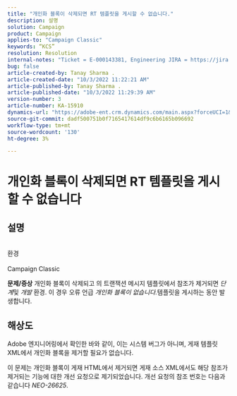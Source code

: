 ```yaml
---
title: "개인화 블록이 삭제되면 RT 템플릿을 게시할 수 없습니다."
description: 설명
solution: Campaign
product: Campaign
applies-to: "Campaign Classic"
keywords: “KCS”
resolution: Resolution
internal-notes: "Ticket = E-000143381, Engineering JIRA = https://jira.corp.adobe.com/browse/NEO-26451 , Enhancement = https://jira.corp.adobe.com/browse/NEO-26451"
bug: false
article-created-by: Tanay Sharma .
article-created-date: "10/3/2022 11:22:21 AM"
article-published-by: Tanay Sharma .
article-published-date: "10/3/2022 11:29:39 AM"
version-number: 3
article-number: KA-15910
dynamics-url: "https://adobe-ent.crm.dynamics.com/main.aspx?forceUCI=1&pagetype=entityrecord&etn=knowledgearticle&id=d692f7a0-0d43-ed11-bba2-0022480868ff"
source-git-commit: dadf500751b0f7165417614df9c6b6165b096692
workflow-type: tm+mt
source-wordcount: '130'
ht-degree: 3%

---
```


# 개인화 블록이 삭제되면 RT 템플릿을 게시할 수 없습니다

## 설명

<br>환경<br><br>
Campaign Classic


<b>문제/증상</b>
개인화 블록이 삭제되고 의 트랜잭션 메시지 템플릿에서 참조가 제거되면 *단계*&#x200B;및 *개발* 환경. 이 경우 오류 언급 *개인화 블록이 없습니다.*&#x200B;템플릿을 게시하는 동안 발생합니다.


## 해상도


Adobe 엔지니어링에서 확인한 바와 같이, 이는 시스템 버그가 아니며, 게재 템플릿 XML에서 개인화 블록을 제거할 필요가 없습니다.

이 문제는 개인화 블록이 게재 HTML에서 제거되면 게재 소스 XML에서도 해당 참조가 제거되는 기능에 대한 개선 요청으로 제기되었습니다. 개선 요청의 참조 번호는 다음과 같습니다 *NEO-26625*.

